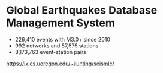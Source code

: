 # Global Earthquakes Database Management System
* 226,410 events with M3.0+ since 2010
* 992 networks and 57,575 stations
* 8,173,763 event-station pairs

https://ix.cs.uoregon.edu/~jiunting/seismic/

[fig1]:./Fig1_map.png "data in this DB"
